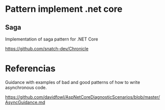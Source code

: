 # Pattern implement .net core


## Saga

 Implementation of saga pattern for .NET Core 
 
https://github.com/snatch-dev/Chronicle 


# Referencias

Guidance with examples of bad and good patterns of how to write asynchronous code.

https://github.com/davidfowl/AspNetCoreDiagnosticScenarios/blob/master/AsyncGuidance.md

